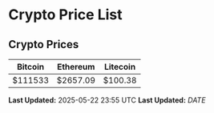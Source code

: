 # Crypto Price List

## Crypto Prices
| Bitcoin | Ethereum | Litecoin |
| ------- | -------- | -------- |
| $111533 | $2657.09 | $100.38 |
**Last Updated:** 2025-05-22 23:55 UTC
**Last Updated:** $DATE$
